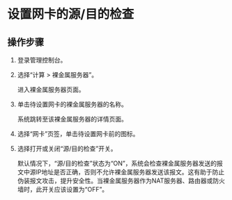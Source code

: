 # 设置网卡的源/目的检查<a name="bms_01_0068"></a>

## 操作步骤<a name="section115981549125114"></a>

1.  登录管理控制台。
2.  选择“计算 \> 裸金属服务器”。

    进入裸金属服务器页面。

3.  单击待设置网卡的裸金属服务器的名称。

    系统跳转至该裸金属服务器的详情页面。

4.  选择“网卡”页签，单击待设置网卡前的图标。
5.  选择打开或关闭“源/目的检查”开关。

    默认情况下，“源/目的检查”状态为“ON”，系统会检查裸金属服务器发送的报文中源IP地址是否正确，否则不允许裸金属服务器发送该报文。这有助于防止伪装报文攻击，提升安全性。当裸金属服务器作为NAT服务器、路由器或防火墙时，此开关应该设置为“OFF”。


